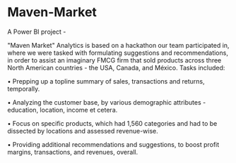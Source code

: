 # Maven-Market
A Power BI project - 

"Maven Market" Analytics is based on a hackathon our team participated in, where we were tasked with formulating suggestions and recommendations, in order to assist an imaginary FMCG firm that sold products across three North American countries - the USA, Canada, and México.
Tasks included:

• Prepping up a topline summary of sales, transactions and returns, temporally.

• Analyzing the customer base, by various demographic attributes - education, location, income et cetera.

• Focus on specific products, which had 1,560 categories and had to be dissected by locations and assessed revenue-wise.

• Providing additional recommendations and suggestions, to boost profit margins, transactions, and revenues, overall.

